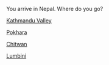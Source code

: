 You arrive in Nepal. Where do you go?

[Kathmandu Valley](ktm.md)

[Pokhara](pokhara.md)

[Chitwan](chitwan.md)

[Lumbini](lumbini.md)

